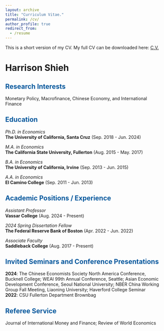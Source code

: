 ```yaml
---
layout: archive
title: "Curriculum Vitae."
permalink: /cv/
author_profile: true
redirect_from:
  - /resume
---
```


This is a short version of my CV. My full CV can be downloaded here: [C.V.](https://www.dropbox.com/home/Career%20Files/SharedCV)

# Harrison Shieh
## <span style="color: #00579C;">Research Interests</span>
Monetary Policy, Macrofinance, Chinese Economy, and International Finance
## <span style="color: #00579C;">Education</span>
*Ph.D. in Economics*
<br>
**The University of California, Santa Cruz** (Sep. 2018 - Jun. 2024)  

*M.A. in Economics*
<br>
**The California State University, Fullerton** (Aug. 2015 - May. 2017)  

*B.A. in Economics*
<br>
**The University of California, Irvine** (Sep. 2013 - Jun. 2015)  

*A.A. in Economics*
<br>
**El Camino College** (Sep. 2011 - Jun. 2013)  

## <span style="color: #00579C;">Academic Positions / Experience</span>
*Assistant Professor*
<br>
**Vassar College** (Aug. 2024 - Present)  

*2024 Spring Dissertation Fellow*
<br>
**The Federal Reserve Bank of Boston** (Apr. 2022 - Jun. 2022)  

*Associate Faculty*
<br>
**Saddleback College** (Aug. 2017 - Present) 

## <span style="color: #00579C;">Invited Seminars and Conference Presentations</span>
**2024**: The Chinese Economists Society North America Conference, Bucknell College; WEAI 99th Annual Conference, Seattle; Asian Economic Development Conference, Seoul National University; NBER China Working Group Fall Meeting, Liaoning University; Haverford College Seminar  
**2022**: CSU Fullerton Department Brownbag

## <span style="color: #00579C;">Referee Service</span>
Journal of International Money and Finance; Review of World Economics



